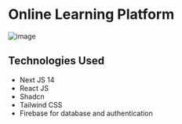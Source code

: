 # Online Learning Platform 
![image](https://github.com/user-attachments/assets/d600b46e-5004-41d0-8e6d-77a302e5dc7b)

## Technologies Used
- Next JS 14
- React JS
- Shadcn
- Tailwind CSS
- Firebase for database and authentication
